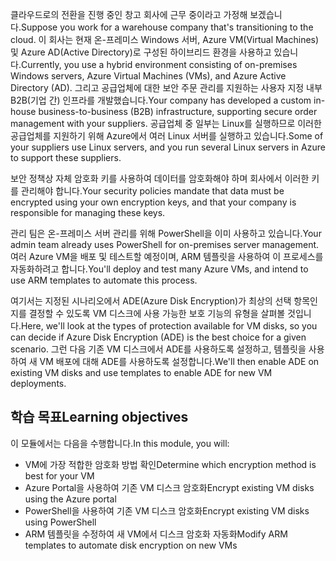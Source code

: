 <span data-ttu-id="fda76-101">클라우드로의 전환을 진행 중인 창고 회사에 근무 중이라고 가정해 보겠습니다.</span><span class="sxs-lookup"><span data-stu-id="fda76-101">Suppose you work for a warehouse company that's transitioning to the cloud.</span></span> <span data-ttu-id="fda76-102">이 회사는 현재 온-프레미스 Windows 서버, Azure VM(Virtual Machines) 및 Azure AD(Active Directory)로 구성된 하이브리드 환경을 사용하고 있습니다.</span><span class="sxs-lookup"><span data-stu-id="fda76-102">Currently, you use a hybrid environment consisting of on-premises Windows servers, Azure Virtual Machines (VMs), and Azure Active Directory (AD).</span></span> <span data-ttu-id="fda76-103">그리고 공급업체에 대한 보안 주문 관리를 지원하는 사용자 지정 내부 B2B(기업 간) 인프라를 개발했습니다.</span><span class="sxs-lookup"><span data-stu-id="fda76-103">Your company has developed a custom in-house business-to-business (B2B) infrastructure, supporting secure order management with your suppliers.</span></span> <span data-ttu-id="fda76-104">공급업체 중 일부는 Linux를 실행하므로 이러한 공급업체를 지원하기 위해 Azure에서 여러 Linux 서버를 실행하고 있습니다.</span><span class="sxs-lookup"><span data-stu-id="fda76-104">Some of your suppliers use Linux servers, and you run several Linux servers in Azure to support these suppliers.</span></span>

<span data-ttu-id="fda76-105">보안 정책상 자체 암호화 키를 사용하여 데이터를 암호화해야 하며 회사에서 이러한 키를 관리해야 합니다.</span><span class="sxs-lookup"><span data-stu-id="fda76-105">Your security policies mandate that data must be encrypted using your own encryption keys, and that your company is responsible for managing these keys.</span></span>

<span data-ttu-id="fda76-106">관리 팀은 온-프레미스 서버 관리를 위해 PowerShell을 이미 사용하고 있습니다.</span><span class="sxs-lookup"><span data-stu-id="fda76-106">Your admin team already uses PowerShell for on-premises server management.</span></span> <span data-ttu-id="fda76-107">여러 Azure VM을 배포 및 테스트할 예정이며, ARM 템플릿을 사용하여 이 프로세스를 자동화하려고 합니다.</span><span class="sxs-lookup"><span data-stu-id="fda76-107">You'll deploy and test many Azure VMs, and intend to use ARM templates to automate this process.</span></span>

<span data-ttu-id="fda76-108">여기서는 지정된 시나리오에서 ADE(Azure Disk Encryption)가 최상의 선택 항목인지를 결정할 수 있도록 VM 디스크에 사용 가능한 보호 기능의 유형을 살펴볼 것입니다.</span><span class="sxs-lookup"><span data-stu-id="fda76-108">Here, we'll look at the types of protection available for VM disks, so you can decide if Azure Disk Encryption (ADE) is the best choice for a given scenario.</span></span> <span data-ttu-id="fda76-109">그런 다음 기존 VM 디스크에서 ADE를 사용하도록 설정하고, 템플릿을 사용하여 새 VM 배포에 대해 ADE를 사용하도록 설정합니다.</span><span class="sxs-lookup"><span data-stu-id="fda76-109">We'll then enable ADE on existing VM disks and use templates to enable ADE for new VM deployments.</span></span>


## <a name="learning-objectives"></a><span data-ttu-id="fda76-110">학습 목표</span><span class="sxs-lookup"><span data-stu-id="fda76-110">Learning objectives</span></span>

<span data-ttu-id="fda76-111">이 모듈에서는 다음을 수행합니다.</span><span class="sxs-lookup"><span data-stu-id="fda76-111">In this module, you will:</span></span>

- <span data-ttu-id="fda76-112">VM에 가장 적합한 암호화 방법 확인</span><span class="sxs-lookup"><span data-stu-id="fda76-112">Determine which encryption method is best for your VM</span></span>
- <span data-ttu-id="fda76-113">Azure Portal을 사용하여 기존 VM 디스크 암호화</span><span class="sxs-lookup"><span data-stu-id="fda76-113">Encrypt existing VM disks using the Azure portal</span></span>
- <span data-ttu-id="fda76-114">PowerShell을 사용하여 기존 VM 디스크 암호화</span><span class="sxs-lookup"><span data-stu-id="fda76-114">Encrypt existing VM disks using PowerShell</span></span>
- <span data-ttu-id="fda76-115">ARM 템플릿을 수정하여 새 VM에서 디스크 암호화 자동화</span><span class="sxs-lookup"><span data-stu-id="fda76-115">Modify ARM templates to automate disk encryption on new VMs</span></span>
